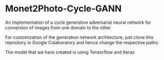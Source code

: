 # Monet2Photo-Cycle-GANN
An implementation of a cycle generative adversarial neural network for conversion of images from one domain to the other  

For customization of the generation network architecture, just clone this repository in Google Colaboratory and hence change the respective paths. 

The model that we have created is using Tensorflow and Keras
